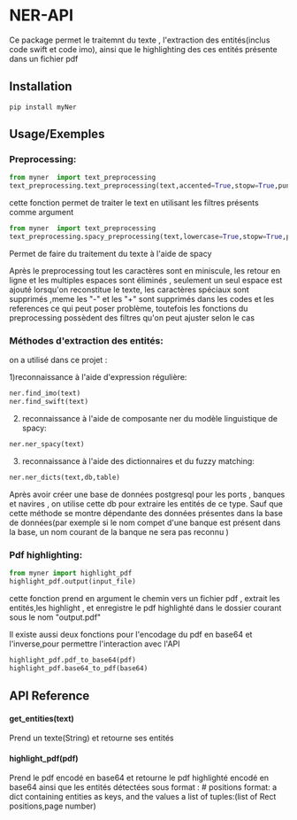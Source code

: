 
# NER-API
Ce package permet le traitemnt du texte , l'extraction des entités(inclus code swift et code imo), ainsi que le highlighting des ces entités présente dans un fichier pdf




## Installation 
```batch
pip install myNer
```


## Usage/Exemples
### Preprocessing:

```python
from myner  import text_preprocessing
text_preprocessing.text_preprocessing(text,accented=True,stopw=True,punctuation=True,lowercase=True,lemmatize=True,spelling=True,expand_contraction=True,urls=True)
```
cette fonction permet de traiter le text en utilisant les filtres présents comme argument
```python
from myner  import text_preprocessing
text_preprocessing.spacy_preprocessing(text,lowercase=True,stopw=True,punctuation=True,alphabetic=True,lemmatize=True,)
```
Permet de faire du traitement du texte à l'aide de spacy 


Après le preprocessing tout les caractères sont en miniscule, les retour en ligne et les multiples espaces sont éliminés , seulement un seul espace est ajouté lorsqu'on reconstitue le texte, les caractères spéciaux sont supprimés ,meme les "-" et les "+" sont supprimés dans les codes et les references ce qui peut poser problème, toutefois les fonctions du preprocessing possèdent des filtres qu'on peut ajuster selon le cas
### Méthodes d'extraction des entités:
on a utilisé dans ce projet :

1)reconnaissance à l'aide d'expression régulière:
```python
ner.find_imo(text)
ner.find_swift(text)
```
2) reconnaissance à l'aide de composante ner du modèle linguistique de spacy:
```python
ner.ner_spacy(text)
```
3) reconnaissance à l'aide des dictionnaires et du fuzzy matching:
```python
ner.ner_dicts(text,db,table)
```
Après avoir créer une base de données postgresql pour les ports , banques et navires , on utilise cette db pour extraire les entités de ce type.
Sauf que cette méthode se montre dépendante des données présentes dans la base de données(par exemple si le nom compet d'une banque est présent dans la base, un nom courant de la banque ne sera pas reconnu )



### Pdf highlighting:

```python
from myner import highlight_pdf 
highlight_pdf.output(input_file)

```
cette fonction prend en argument le chemin vers un fichier pdf , extrait les entités,les highlight , et enregistre le pdf highlighté dans le dossier courant sous le nom "output.pdf"

Il existe aussi deux fonctions pour l'encodage du pdf en base64 et l'inverse,pour permettre l'interaction avec l'API
```python
highlight_pdf.pdf_to_base64(pdf)
highlight_pdf.base64_to_pdf(base64)
```



## API Reference

#### get_entities(text)
Prend un texte(String) et retourne ses entités
#### highlight_pdf(pdf)
Prend le pdf encodé en base64 et retourne le pdf highlighté encodé en base64 ainsi que les entités détectées sous format :    # positions format: a dict containing entities as keys, and the values a list of tuples:(list of Rect positions,page number)
    